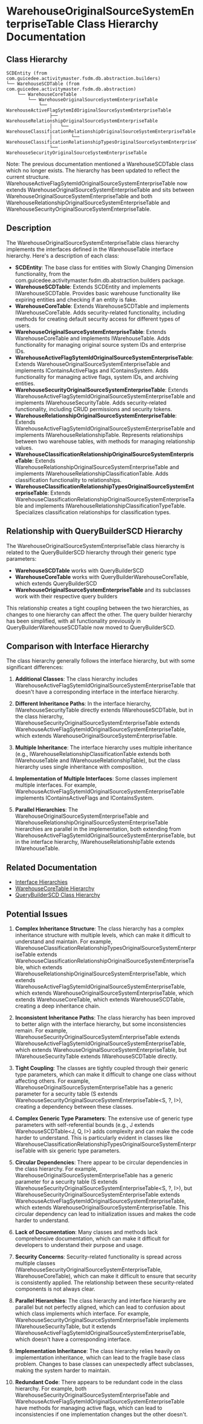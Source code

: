 # WarehouseOriginalSourceSystemEnterpriseTable Class Hierarchy Documentation

## Class Hierarchy

```
SCDEntity (from com.guicedee.activitymaster.fsdm.db.abstraction.builders)
└── WarehouseSCDTable (from com.guicedee.activitymaster.fsdm.db.abstraction)
    └── WarehouseCoreTable
        └── WarehouseOriginalSourceSystemEnterpriseTable
            └── WarehouseActiveFlagSytemIdOriginalSourceSystemEnterpriseTable
                ├── WarehouseRelationshipOriginalSourceSystemEnterpriseTable
                │   └── WarehouseClassificationRelationshipOriginalSourceSystemEnterpriseTable
                │       └── WarehouseClassificationRelationshipTypesOriginalSourceSystemEnterpriseTable
                └── WarehouseSecurityOriginalSourceSystemEnterpriseTable
```

Note: The previous documentation mentioned a WarehouseSCDTable class which no longer exists. The hierarchy has been updated to reflect the current structure. WarehouseActiveFlagSytemIdOriginalSourceSystemEnterpriseTable now extends WarehouseOriginalSourceSystemEnterpriseTable and sits between WarehouseOriginalSourceSystemEnterpriseTable and both WarehouseRelationshipOriginalSourceSystemEnterpriseTable and WarehouseSecurityOriginalSourceSystemEnterpriseTable.

## Description

The WarehouseOriginalSourceSystemEnterpriseTable class hierarchy implements the interfaces defined in the WarehouseTable interface hierarchy. Here's a description of each class:

- **SCDEntity**: The base class for entities with Slowly Changing Dimension functionality, from the com.guicedee.activitymaster.fsdm.db.abstraction.builders package.
- **WarehouseSCDTable**: Extends SCDEntity and implements IWarehouseSCDTable. Provides basic warehouse functionality like expiring entities and checking if an entity is fake.
- **WarehouseCoreTable**: Extends WarehouseSCDTable and implements IWarehouseCoreTable. Adds security-related functionality, including methods for creating default security access for different types of users.
- **WarehouseOriginalSourceSystemEnterpriseTable**: Extends WarehouseCoreTable and implements IWarehouseTable. Adds functionality for managing original source system IDs and enterprise IDs.
- **WarehouseActiveFlagSytemIdOriginalSourceSystemEnterpriseTable**: Extends WarehouseOriginalSourceSystemEnterpriseTable and implements IContainsActiveFlags and IContainsSystem. Adds functionality for managing active flags, system IDs, and archiving entities.
- **WarehouseSecurityOriginalSourceSystemEnterpriseTable**: Extends WarehouseActiveFlagSytemIdOriginalSourceSystemEnterpriseTable and implements IWarehouseSecurityTable. Adds security-related functionality, including CRUD permissions and security tokens.
- **WarehouseRelationshipOriginalSourceSystemEnterpriseTable**: Extends WarehouseActiveFlagSytemIdOriginalSourceSystemEnterpriseTable and implements IWarehouseRelationshipTable. Represents relationships between two warehouse tables, with methods for managing relationship values.
- **WarehouseClassificationRelationshipOriginalSourceSystemEnterpriseTable**: Extends WarehouseRelationshipOriginalSourceSystemEnterpriseTable and implements IWarehouseRelationshipClassificationTable. Adds classification functionality to relationships.
- **WarehouseClassificationRelationshipTypesOriginalSourceSystemEnterpriseTable**: Extends WarehouseClassificationRelationshipOriginalSourceSystemEnterpriseTable and implements IWarehouseRelationshipClassificationTypeTable. Specializes classification relationships for classification types.

## Relationship with QueryBuilderSCD Hierarchy

The WarehouseOriginalSourceSystemEnterpriseTable class hierarchy is related to the QueryBuilderSCD hierarchy through their generic type parameters:

- **WarehouseSCDTable** works with QueryBuilderSCD
- **WarehouseCoreTable** works with QueryBuilderWarehouseCoreTable, which extends QueryBuilderSCD
- **WarehouseOriginalSourceSystemEnterpriseTable** and its subclasses work with their respective query builders

This relationship creates a tight coupling between the two hierarchies, as changes to one hierarchy can affect the other. The query builder hierarchy has been simplified, with all functionality previously in QueryBuilderWarehouseSCDTable now moved to QueryBuilderSCD.

## Comparison with Interface Hierarchy

The class hierarchy generally follows the interface hierarchy, but with some significant differences:

1. **Additional Classes**: The class hierarchy includes WarehouseActiveFlagSytemIdOriginalSourceSystemEnterpriseTable that doesn't have a corresponding interface in the interface hierarchy.

2. **Different Inheritance Paths**: In the interface hierarchy, IWarehouseSecurityTable directly extends IWarehouseSCDTable, but in the class hierarchy, WarehouseSecurityOriginalSourceSystemEnterpriseTable extends WarehouseActiveFlagSytemIdOriginalSourceSystemEnterpriseTable, which extends WarehouseOriginalSourceSystemEnterpriseTable.

3. **Multiple Inheritance**: The interface hierarchy uses multiple inheritance (e.g., IWarehouseRelationshipClassificationTable extends both IWarehouseTable and IWarehouseRelationshipTable), but the class hierarchy uses single inheritance with composition.

4. **Implementation of Multiple Interfaces**: Some classes implement multiple interfaces. For example, WarehouseActiveFlagSytemIdOriginalSourceSystemEnterpriseTable implements IContainsActiveFlags and IContainsSystem.

5. **Parallel Hierarchies**: The WarehouseOriginalSourceSystemEnterpriseTable and WarehouseRelationshipOriginalSourceSystemEnterpriseTable hierarchies are parallel in the implementation, both extending from WarehouseActiveFlagSytemIdOriginalSourceSystemEnterpriseTable, but in the interface hierarchy, IWarehouseRelationshipTable extends IWarehouseTable.

## Related Documentation

- [Interface Hierarchies](interface_hierarchies.md)
- [WarehouseCoreTable Hierarchy](warehouse_core_table_hierarchy.md)
- [QueryBuilderSCD Class Hierarchy](querybuilder_scd_hierarchy.md)

## Potential Issues

1. **Complex Inheritance Structure**: The class hierarchy has a complex inheritance structure with multiple levels, which can make it difficult to understand and maintain. For example, WarehouseClassificationRelationshipTypesOriginalSourceSystemEnterpriseTable extends WarehouseClassificationRelationshipOriginalSourceSystemEnterpriseTable, which extends WarehouseRelationshipOriginalSourceSystemEnterpriseTable, which extends WarehouseActiveFlagSytemIdOriginalSourceSystemEnterpriseTable, which extends WarehouseOriginalSourceSystemEnterpriseTable, which extends WarehouseCoreTable, which extends WarehouseSCDTable, creating a deep inheritance chain.

2. **Inconsistent Inheritance Paths**: The class hierarchy has been improved to better align with the interface hierarchy, but some inconsistencies remain. For example, WarehouseSecurityOriginalSourceSystemEnterpriseTable extends WarehouseActiveFlagSytemIdOriginalSourceSystemEnterpriseTable, which extends WarehouseOriginalSourceSystemEnterpriseTable, but IWarehouseSecurityTable extends IWarehouseSCDTable directly.

3. **Tight Coupling**: The classes are tightly coupled through their generic type parameters, which can make it difficult to change one class without affecting others. For example, WarehouseOriginalSourceSystemEnterpriseTable has a generic parameter for a security table (S extends WarehouseSecurityOriginalSourceSystemEnterpriseTable<S, ?, I>), creating a dependency between these classes.

4. **Complex Generic Type Parameters**: The extensive use of generic type parameters with self-referential bounds (e.g., J extends WarehouseSCDTable<J, Q, I>) adds complexity and can make the code harder to understand. This is particularly evident in classes like WarehouseClassificationRelationshipTypesOriginalSourceSystemEnterpriseTable with six generic type parameters.

5. **Circular Dependencies**: There appear to be circular dependencies in the class hierarchy. For example, WarehouseOriginalSourceSystemEnterpriseTable has a generic parameter for a security table (S extends WarehouseSecurityOriginalSourceSystemEnterpriseTable<S, ?, I>), but WarehouseSecurityOriginalSourceSystemEnterpriseTable extends WarehouseActiveFlagSytemIdOriginalSourceSystemEnterpriseTable, which extends WarehouseOriginalSourceSystemEnterpriseTable. This circular dependency can lead to initialization issues and makes the code harder to understand.

6. **Lack of Documentation**: Many classes and methods lack comprehensive documentation, which can make it difficult for developers to understand their purpose and usage.

7. **Security Concerns**: Security-related functionality is spread across multiple classes (WarehouseSecurityOriginalSourceSystemEnterpriseTable, WarehouseCoreTable), which can make it difficult to ensure that security is consistently applied. The relationship between these security-related components is not always clear.

8. **Parallel Hierarchies**: The class hierarchy and interface hierarchy are parallel but not perfectly aligned, which can lead to confusion about which class implements which interface. For example, WarehouseSecurityOriginalSourceSystemEnterpriseTable implements IWarehouseSecurityTable, but it extends WarehouseActiveFlagSytemIdOriginalSourceSystemEnterpriseTable, which doesn't have a corresponding interface.

9. **Implementation Inheritance**: The class hierarchy relies heavily on implementation inheritance, which can lead to the fragile base class problem. Changes to base classes can unexpectedly affect subclasses, making the system harder to maintain.

10. **Redundant Code**: There appears to be redundant code in the class hierarchy. For example, both WarehouseSecurityOriginalSourceSystemEnterpriseTable and WarehouseActiveFlagSytemIdOriginalSourceSystemEnterpriseTable have methods for managing active flags, which can lead to inconsistencies if one implementation changes but the other doesn't.
